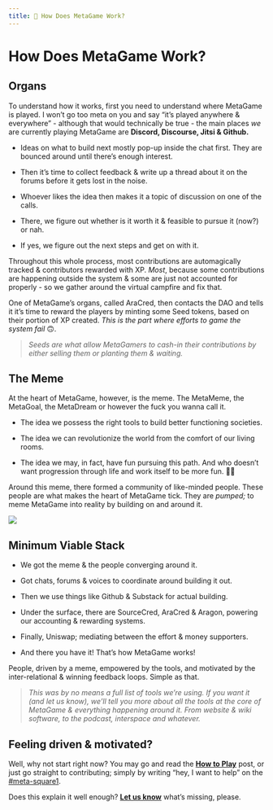 ```yaml
---
title: 🎩 How Does MetaGame Work?
---
```


# How Does MetaGame Work?


## Organs

To understand how it works, first you need to understand where MetaGame is played. I won’t go too meta on you and say “it’s played anywhere & everywhere” - although that would technically be true - the main places _we_ are currently playing MetaGame are **Discord, Discourse, Jitsi & Github.**

-   Ideas on what to build next mostly pop-up inside the chat first. They are bounced around until there’s enough interest.
 
-   Then it’s time to collect feedback & write up a thread about it on the forums before it gets lost in the noise.
    
-   Whoever likes the idea then makes it a topic of discussion on one of the calls.
    
-   There, we figure out whether is it worth it & feasible to pursue it (now?) or nah.
    
-   If yes, we figure out the next steps and get on with it.
    

Throughout this whole process, most contributions are automagically tracked & contributors rewarded with XP. _Most_, because some contributions are happening outside the system & some are just not accounted for properly - so we gather around the virtual campfire and fix that.

One of MetaGame’s organs, called AraCred, then contacts the DAO and tells it it’s time to reward the players by minting some Seed tokens, based on their portion of XP created. _This is the part where efforts to game the system fail_ 🙃.

> _Seeds are what allow MetaGamers to cash-in their contributions by either selling them or planting them & waiting._

## The Meme

At the heart of MetaGame, however, is the meme. The MetaMeme, the MetaGoal, the MetaDream or however the fuck you wanna call it.

-   The idea we possess the right tools to build better functioning societies.
    
-   The idea we can revolutionize the world from the comfort of our living rooms.
    
-   The idea we may, in fact, have fun pursuing this path. And who doesn’t want progression through life and work itself to be more fun. 🤷‍♂️
    

Around this meme, there formed a community of like-minded people. These people are what makes the heart of MetaGame tick. They are _pumped;_ to meme MetaGame into reality by building on and around it.

[![](https://cdn.substack.com/image/fetch/w_1456,c_limit,f_auto,q_auto:good,fl_progressive:steep/https%3A%2F%2Fbucketeer-e05bbc84-baa3-437e-9518-adb32be77984.s3.amazonaws.com%2Fpublic%2Fimages%2Fef2c7edc-7521-4d8d-88cf-d358fe8038e8_1275x1276.png)](https://cdn.substack.com/image/fetch/c_limit,f_auto,q_auto:good,fl_progressive:steep/https%3A%2F%2Fbucketeer-e05bbc84-baa3-437e-9518-adb32be77984.s3.amazonaws.com%2Fpublic%2Fimages%2Fef2c7edc-7521-4d8d-88cf-d358fe8038e8_1275x1276.png)

## Minimum Viable Stack

-   We got the meme & the people converging around it.
    
-   Got chats, forums & voices to coordinate around building it out.
    
-   Then we use things like Github & Substack for actual building.
    
-   Under the surface, there are SourceCred, AraCred & Aragon, powering our accounting & rewarding systems.
    
-   Finally, Uniswap; mediating between the effort & money supporters.
    
-   And there you have it! That’s how MetaGame works!
    

People, driven by a meme, empowered by the tools, and motivated by the inter-relational & winning feedback loops. Simple as that.

> _This was by no means a full list of tools we’re using. If you want it (and let us know), we’ll tell you more about all the tools at the core of MetaGame & everything happening around it. From website & wiki software, to the podcast, interspace and whatever._

## Feeling driven & motivated?

Well, why not start right now? You may go and read the **[How to Play](https://forum.metagame.wtf/t/how-to-play-metagame/157)** post, or just go straight to contributing; simply by writing “hey, I want to help” on the [#meta-square1](https://discord.gg/Hf54gd8).

Does this explain it well enough? **[Let us know](https://discord.gg/Hf54gd8)** what’s missing, please.

